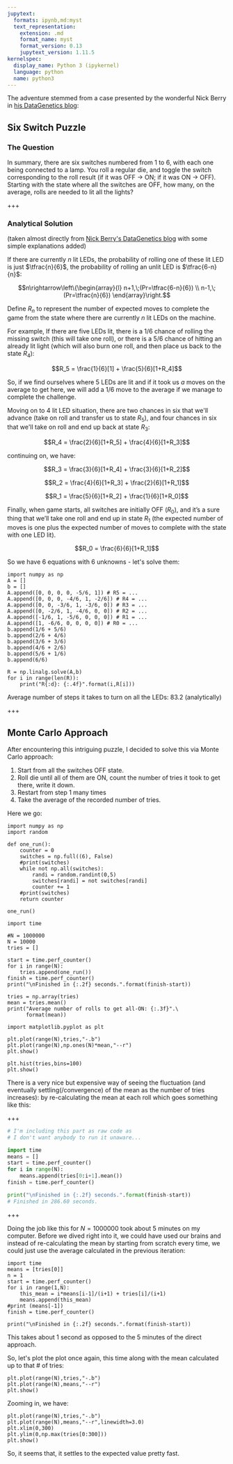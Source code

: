 ```yaml
---
jupytext:
  formats: ipynb,md:myst
  text_representation:
    extension: .md
    format_name: myst
    format_version: 0.13
    jupytext_version: 1.11.5
kernelspec:
  display_name: Python 3 (ipykernel)
  language: python
  name: python3
---
```


The adventure stemmed from a case presented by the wonderful Nick Berry in [his DataGenetics blog](https://datagenetics.com/blog/march22021/index.html):

## Six Switch Puzzle
### The Question
In summary, there are six switches numbered from 1 to 6, with each one being connected to a lamp. You roll a regular die, and toggle the switch corresponding to the roll result (if it was OFF -> ON; if it was ON -> OFF). Starting with the state where all the switches are OFF, how many, on the average, rolls are needed to lit all the lights?

+++

### Analytical Solution
(taken almost directly from  [Nick Berry's DataGenetics blog](https://datagenetics.com/blog/march22021/index.html) with some simple explanations added)

If there are currently $n$ lit LEDs, the probability of rolling one of these lit LED is just $\tfrac{n}{6}$, the probability of rolling an unlit LED is $\tfrac{6-n}{n}$:

$$n\rightarrow\left\{\begin{array}{l} n+1,\;(Pr=\tfrac{6-n}{6}) \\  n-1,\;(Pr=\tfrac{n}{6}) \end{array}\right.$$

Define $R_n$ to represent the number of expected moves to complete the game from the state where there are currently $n$ lit LEDs on the machine.

For example, If there are five LEDs lit, there is a 1/6 chance of rolling the missing switch (this will take one roll), or there is a 5/6 chance of hitting an already lit light (which will also burn one roll, and then place us back to the state $R_4$):

$$R_5 = \frac{1}{6}[1] + \frac{5}{6}[1+R_4]$$

So, if we find ourselves where 5 LEDs are lit and if it took us $a$ moves on the average to get here, we will add a 1/6 move to the average if we manage to complete the challenge.

Moving on to 4 lit LED situation, there are two chances in six that we'll advance (take on roll and transfer us to state $R_5$), and four chances in six that we'll take on roll and end up back at state $R_3$:

$$R_4 = \frac{2}{6}[1+R_5] + \frac{4}{6}[1+R_3]$$

continuing on, we have:

$$R_3 = \frac{3}{6}[1+R_4] + \frac{3}{6}[1+R_2]$$

$$R_2 = \frac{4}{6}[1+R_3] + \frac{2}{6}[1+R_1]$$

$$R_1 = \frac{5}{6}[1+R_2] + \frac{1}{6}[1+R_0]$$

Finally, when game starts, all switches are initially OFF ($R_0$), and it’s a sure thing that we’ll take one roll and end up in state $R_1$ (the expected number of moves is one plus the expected number of moves to complete with the state with one LED lit).

$$R_0 = \frac{6}{6}[1+R_1]$$

So we have 6 equations with 6 unknowns - let's solve them:

```{code-cell} ipython3
import numpy as np
A = []
b = []
A.append([0, 0, 0, 0, -5/6, 1]) # R5 = ...
A.append([0, 0, 0, -4/6, 1, -2/6]) # R4 = ...
A.append([0, 0, -3/6, 1, -3/6, 0]) # R3 = ...
A.append([0, -2/6, 1, -4/6, 0, 0]) # R2 = ...
A.append([-1/6, 1, -5/6, 0, 0, 0]) # R1 = ...
A.append([1, -6/6, 0, 0, 0, 0]) # R0 = ...
b.append(1/6 + 5/6)
b.append(2/6 + 4/6)
b.append(3/6 + 3/6)
b.append(4/6 + 2/6)
b.append(5/6 + 1/6)
b.append(6/6)

R = np.linalg.solve(A,b)
for i in range(len(R)):
    print("R{:d}: {:.4f}".format(i,R[i]))
```

Average number of steps it takes to turn on all the LEDs: 83.2 (analytically)

+++

## Monte Carlo Approach
After encountering this intriguing puzzle, I decided to solve this via Monte Carlo approach:

1. Start from all the switches OFF state.
2. Roll die until all of them are ON, count the number of tries it took to get there, write it down.
3. Restart from step 1 many times
4. Take the average of the recorded number of tries.

Here we go:

```{code-cell} ipython3
import numpy as np
import random

def one_run():
    counter = 0
    switches = np.full((6), False)
    #print(switches)
    while not np.all(switches):
        randi = random.randint(0,5)
        switches[randi] = not switches[randi]
        counter += 1
    #print(switches)
    return counter
```

```{code-cell} ipython3
one_run()
```

```{code-cell} ipython3
import time

#N = 1000000
N = 10000
tries = []

start = time.perf_counter()
for i in range(N):
    tries.append(one_run())
finish = time.perf_counter()
print("\nFinished in {:.2f} seconds.".format(finish-start))

tries = np.array(tries)
mean = tries.mean()
print("Average number of rolls to get all-ON: {:.3f}".\
      format(mean))
```

```{code-cell} ipython3
import matplotlib.pyplot as plt

plt.plot(range(N),tries,"-.b")
plt.plot(range(N),np.ones(N)*mean,"--r")
plt.show()
```

```{code-cell} ipython3
plt.hist(tries,bins=100)
plt.show()
```

There is a very nice but expensive way of seeing the fluctuation (and eventually settling(/convergence) of the mean as the number of tries increases): by re-calculating the mean at each roll which goes something like this:

+++

```python
# I'm including this part as raw code as 
# I don't want anybody to run it unaware...

import time
means = []
start = time.perf_counter()
for i in range(N):
    means.append(tries[0:i+1].mean())
finish = time.perf_counter()

print("\nFinished in {:.2f} seconds.".format(finish-start))
# Finished in 286.60 seconds.
```

+++

Doing the job like this for $N=1000000$ took about 5 minutes on my computer. Before we dived right into it, we could have used our brains and instead of re-calculating the mean by starting from scratch every time, we could just use the average calculated in the previous iteration:

```{code-cell} ipython3
import time
means = [tries[0]]
n = 1
start = time.perf_counter()
for i in range(1,N):
    this_mean = i*means[i-1]/(i+1) + tries[i]/(i+1)
    means.append(this_mean)
#print (means[-1])
finish = time.perf_counter()

print("\nFinished in {:.2f} seconds.".format(finish-start))
```

This takes about 1 second as opposed to the 5 minutes of the direct approach.

So, let's plot the plot once again, this time along with the mean calculated up to that # of tries:

```{code-cell} ipython3
plt.plot(range(N),tries,"-.b")
plt.plot(range(N),means,"--r")
plt.show()
```

Zooming in, we have:

```{code-cell} ipython3
plt.plot(range(N),tries,"-.b")
plt.plot(range(N),means,"--r",linewidth=3.0)
plt.xlim(0,300)
plt.ylim(0,np.max(tries[0:300]))
plt.show()
```

So, it seems that, it settles to the expected value pretty fast.

```{code-cell} ipython3

```
